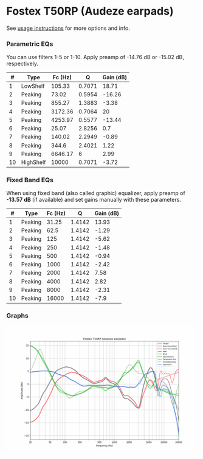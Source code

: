 # Fostex T50RP (Audeze earpads)
See [usage instructions](https://github.com/jaakkopasanen/AutoEq#usage) for more options and info.

### Parametric EQs
You can use filters 1-5 or 1-10. Apply preamp of -14.76 dB or -15.02 dB, respectively.

|   # | Type      |   Fc (Hz) |      Q |   Gain (dB) |
|-----|-----------|-----------|--------|-------------|
|   1 | LowShelf  |    105.33 | 0.7071 |       18.71 |
|   2 | Peaking   |     73.02 | 0.5954 |      -16.26 |
|   3 | Peaking   |    855.27 | 1.3883 |       -3.38 |
|   4 | Peaking   |   3172.36 | 0.7064 |       20    |
|   5 | Peaking   |   4253.97 | 0.5577 |      -13.44 |
|   6 | Peaking   |     25.07 | 2.8256 |        0.7  |
|   7 | Peaking   |    140.02 | 2.2949 |       -0.89 |
|   8 | Peaking   |    344.6  | 2.4021 |        1.22 |
|   9 | Peaking   |   6646.17 | 6      |        2.99 |
|  10 | HighShelf |  10000    | 0.7071 |       -3.72 |

### Fixed Band EQs
When using fixed band (also called graphic) equalizer, apply preamp of **-13.57 dB** (if available) and set gains manually with these parameters.

|   # | Type    |   Fc (Hz) |      Q |   Gain (dB) |
|-----|---------|-----------|--------|-------------|
|   1 | Peaking |     31.25 | 1.4142 |       13.93 |
|   2 | Peaking |     62.5  | 1.4142 |       -1.29 |
|   3 | Peaking |    125    | 1.4142 |       -5.62 |
|   4 | Peaking |    250    | 1.4142 |       -1.48 |
|   5 | Peaking |    500    | 1.4142 |       -0.94 |
|   6 | Peaking |   1000    | 1.4142 |       -2.42 |
|   7 | Peaking |   2000    | 1.4142 |        7.58 |
|   8 | Peaking |   4000    | 1.4142 |        2.82 |
|   9 | Peaking |   8000    | 1.4142 |       -2.31 |
|  10 | Peaking |  16000    | 1.4142 |       -7.9  |

### Graphs
![](./Fostex%20T50RP%20(Audeze%20earpads).png)
